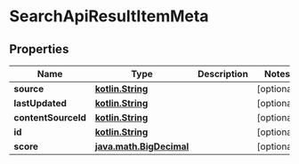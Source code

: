 # SearchApiResultItemMeta

## Properties
Name | Type | Description | Notes
------------ | ------------- | ------------- | -------------
**source** | [**kotlin.String**](.md) |  |  [optional]
**lastUpdated** | [**kotlin.String**](.md) |  |  [optional]
**contentSourceId** | [**kotlin.String**](.md) |  |  [optional]
**id** | [**kotlin.String**](.md) |  |  [optional]
**score** | [**java.math.BigDecimal**](java.math.BigDecimal.md) |  |  [optional]
